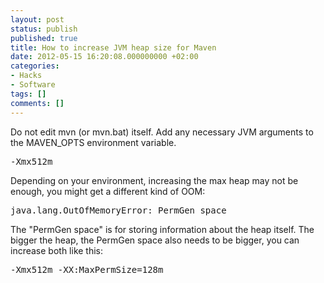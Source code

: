 ```yaml
---
layout: post
status: publish
published: true
title: How to increase JVM heap size for Maven
date: 2012-05-15 16:20:08.000000000 +02:00
categories:
- Hacks
- Software
tags: []
comments: []
---
```

Do not edit mvn (or mvn.bat) itself. Add any necessary JVM arguments to the MAVEN_OPTS environment variable.
<pre>
-Xmx512m
</pre>
Depending on your environment, increasing the max heap may not be enough, you might get a different kind of OOM:
<pre>
java.lang.OutOfMemoryError: PermGen space
</pre>
The "PermGen space" is for storing information about the heap itself. The bigger the heap, the PermGen space also needs to be bigger, you can increase both like this:
<pre>
-Xmx512m -XX:MaxPermSize=128m
</pre>
